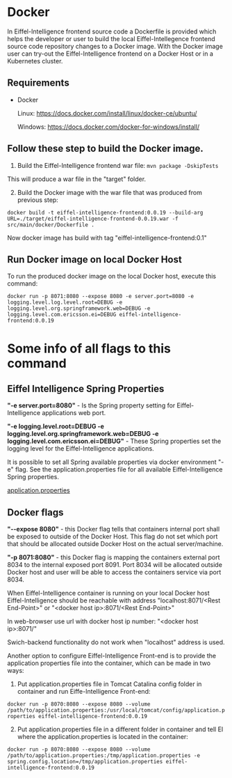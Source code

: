 # Docker

In Eiffel-Intelligence frontend source code a Dockerfile is provided which helps the developer or user to build the local Eiffel-Intellegence frontend source code repository changes to a Docker image.
With the Docker image user can try-out the Eiffel-Intelligence frontend on a Docker Host or in a Kubernetes cluster.

## Requirements
- Docker 


  Linux: https://docs.docker.com/install/linux/docker-ce/ubuntu/

  
  Windows: https://docs.docker.com/docker-for-windows/install/

## Follow these step to build the Docker image.

1. Build the Eiffel-Intelligence frontend war file: 
`mvn package -DskipTests` 


This will produce a war file in the "target" folder.


2. Build the Docker image with the war file that was produced from previous step: 


`docker build -t eiffel-intelligence-frontend:0.0.19 --build-arg URL=./target/eiffel-intelligence-frontend-0.0.19.war -f src/main/docker/Dockerfile .` 


Now docker image has build with tag "eiffel-intelligence-frontend:0.1"

## Run Docker image on local Docker Host
To run the produced docker image on the local Docker host, execute this command: 


`docker run -p 8071:8080 --expose 8080 -e server.port=8080 -e logging.level.log.level.root=DEBUG -e logging.level.org.springframework.web=DEBUG -e logging.level.com.ericsson.ei=DEBUG eiffel-intelligence-frontend:0.0.19`

# Some info of all flags to this command


## Eiffel Intelligence Spring Properties


<B>"-e server.port=8080"</B> - Is the Spring property setting for Eiffel-Intelligence applications web port.


<B>"-e logging.level.root=DEBUG -e logging.level.org.springframework.web=DEBUG -e 
logging.level.com.ericsson.ei=DEBUG"</B> - These Spring properties set the logging level for the Eiffel-Intelligence applications. 


It is possible to set all Spring available properties via docker environment "-e" flag. See the application.properties file for all available Eiffel-Intelligence Spring properties.


[application.properties](https://github.com/Ericsson/eiffel-intelligence/blob/master/src/main/resources/application.properties)


## Docker flags


<B>"--expose 8080"</B> - this Docker flag tells that containers internal port shall be exposed to outside of the Docker Host. This flag do not set which port that should be allocated outside Docker Host on the actual server/machine.


<B>"-p 8071:8080"</B> - this Docker flag is mapping the containers external port 8034 to the internal exposed port 8091. Port 8034 will be allocated outside Docker host and user will be able to access the containers service via port 8034.


When Eiffel-Intelligence container is running on your local Docker host Eiffel-Intelligence should be reachable with address "localhost:8071/\<Rest End-Point\>" or "\<docker host ip\>:8071/\<Rest End-Point\>"


In web-browser use url with docker host ip number: "\<docker host ip\>:8071/"

Swich-backend functionality do not work when "localhost" address is used.

Another option to configure Eiffel-Intelligence Front-end is to provide the application properties file into the container, which can be made in two ways:
1. Put application.properties file in Tomcat Catalina config folder in container and run Eiffe-Intelligence Front-end:

`docker run -p 8070:8080 --expose 8080 --volume /path/to/application.properties:/usr/local/tomcat/config/application.properties eiffel-intelligence-frontend:0.0.19`

2. Put application.properties file in a different folder in container and tell EI where the application.properties is located in the container:

`docker run -p 8070:8080 --expose 8080 --volume /path/to/application.properties:/tmp/application.properties -e spring.config.location=/tmp/application.properties eiffel-intelligence-frontend:0.0.19`
